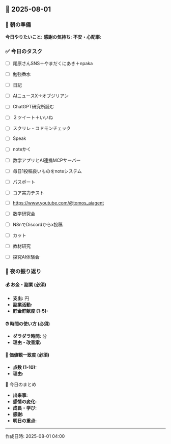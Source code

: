 ## 📅 2025-08-01

### 🌅 朝の準備
**今日やりたいこと:** 
**感謝の気持ち:** 
**不安・心配事:** 

### ✅ 今日のタスク
- [ ] 尾原さんSNS＋やまだくにあき＋npaka
- [ ] 勉強香水
- [ ] 日記
- [ ] AIニュースX→オブジリアン
- [ ] ChatGPT研究所読む
- [ ] ２ツイート＋いいね
- [ ] スクリレ・コドモンチェック
- [ ] Speak
- [ ] noteかく
- [ ] 数学アプリとAI連携MCPサーバー
- [ ] 毎日1投稿良いものをnoteシステム
- [ ] パスポート
- [ ] コア実力テスト
- [ ] https://www.youtube.com/@tomos_aiagent
- [ ] 数学研究会
- [ ] N8nでDiscordからx投稿
- [ ] カット
- [ ] 教材研究
- [ ] 探究AI体験会


### 🌙 夜の振り返り

#### 💰 お金・副業 (必須)
- **支出:** 円
- **副業活動:** 
- **貯金貯献度 (1-5):** 

#### ⏰ 時間の使い方 (必須)
- **ダラダラ時間:** 分
- **理由・改善案:** 

#### 🎯 価値観一致度 (必須)
- **点数 (1-10):** 
- **理由:** 

📝 今日のまとめ
- **出来事:** 
- **感情の変化:** 
- **成長・学び:** 
- **感謝:** 
- **明日の重点:** 

---
作成日時: 2025-08-01 04:00